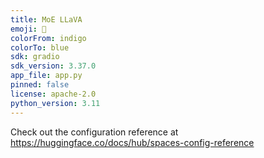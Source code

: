 ```yaml
---
title: MoE LLaVA
emoji: 🚀
colorFrom: indigo
colorTo: blue
sdk: gradio
sdk_version: 3.37.0
app_file: app.py
pinned: false
license: apache-2.0
python_version: 3.11
---
```

Check out the configuration reference at https://huggingface.co/docs/hub/spaces-config-reference